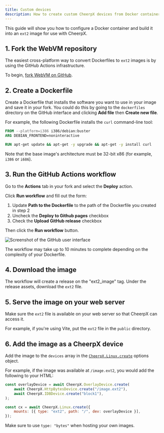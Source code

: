 ```yaml
---
title: Custom devices
description: How to create custom CheerpX devices from Docker containers
---
```


This guide will show you how to configure a Docker container and build it into an `ext2` image for use with CheerpX.

## 1. Fork the WebVM repository

The easiest cross-platform way to convert Dockerfiles to `ext2` images is by using the GitHub Actions infrastructure.

To begin, [fork WebVM on GitHub](https://github.com/leaningtech/webvm/fork).

## 2. Create a Dockerfile

Create a Dockerfile that installs the software you want to use in your image and save it in your fork. You could do this by going to the `dockerfiles` directory on the GitHub interface and clicking **Add file** then **Create new file**.

For example, the following Dockerfile installs the `curl` command-line tool:

```dockerfile
FROM --platform=i386 i386/debian:buster
ARG DEBIAN_FRONTEND=noninteractive

RUN apt-get update && apt-get -y upgrade && apt-get -y install curl
```

Note that the base image's architecture must be 32-bit x86 (for example, `i386` or `i686`).

## 3. Run the GitHub Actions workflow

Go to the **Actions** tab in your fork and select the **Deploy** action.

Click **Run workflow** and fill out the form:

1. Update **Path to the Dockerfile** to the path of the Dockerfile you created in step 2
2. Uncheck the **Deploy to Github pages** checkbox
3. Check the **Upload GitHub release** checkbox

Then click the **Run workflow** button.

![Screenshot of the GitHub user interface](/cheerpx/guides/create-images/run-workflow.png)

The workflow may take up to 10 minutes to complete depending on the complexity of your Dockerfile.

## 4. Download the image

The workflow will create a release on the "ext2_image" tag. Under the release assets, download the `ext2` file.

## 5. Serve the image on your web server

Make sure the `ext2` file is available on your web server so that CheerpX can access it.

For example, if you're using Vite, put the `ext2` file in the `public` directory.

## 6. Add the image as a CheerpX device

Add the image to the `devices` array in the [`CheerpX.Linux.create`] options object.

For example, if the image was available at `/image.ext2`, you would add the following to your HTML:

```js
const overlayDevice = await CheerpX.OverlayDevice.create(
	await CheerpX.HttpBytesDevice.create("/image.ext2"),
	await CheerpX.IDBDevice.create("block1"),
);

const cx = await CheerpX.Linux.create({
	mounts: [{ type: "ext2", path: "/", dev: overlayDevice }],
});
```

Make sure to use `type: "bytes"` when hosting your own images.

[`CheerpX.Linux.create`]: /docs/reference/CheerpX-Linux-create
